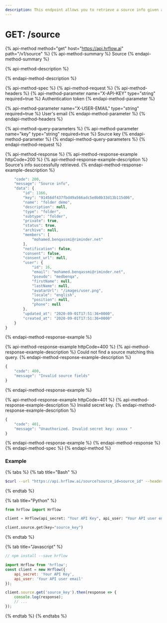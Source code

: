 ```yaml
---
description: This endpoint allows you to retrieve a source info given a key.
---
```


# GET: /source

{% api-method method="get" host="https://api.hrflow.ai" path="/v1/source" %}
{% api-method-summary %}
Source
{% endapi-method-summary %}

{% api-method-description %}

{% endapi-method-description %}

{% api-method-spec %}
{% api-method-request %}
{% api-method-headers %}
{% api-method-parameter name="X-API-KEY" type="string" required=true %}
 Authentication token
{% endapi-method-parameter %}

{% api-method-parameter name="X-USER-EMAIL" type="string" required=true %}
 User's email
{% endapi-method-parameter %}
{% endapi-method-headers %}

{% api-method-query-parameters %}
{% api-method-parameter name="key" type="string" required=true %}
Source key
{% endapi-method-parameter %}
{% endapi-method-query-parameters %}
{% endapi-method-request %}

{% api-method-response %}
{% api-method-response-example httpCode=200 %}
{% api-method-response-example-description %}
Source's info successfully retrieved.
{% endapi-method-response-example-description %}

```javascript
    "code": 200,
    "message": "Source info",
    "data": {
        "id": 1166,
        "key": "91456df437fbd49a566adc5e0b0b33d13b115d06",
        "name": "folder demo",
        "description": null,
        "type": "folder",
        "subtype": "folder",
        "private": true,
        "status": true,
        "archive": null,
        "members": [
            "mohamed.benqassmi@riminder.net"
        ],
        "notification": false,
        "consent": false,
        "consent_url": null,
        "user": {
            "id": 16,
            "email": "mohamed.benqassmi@riminder.net",
            "pseudo": "medbenqa",
            "firstName": null,
            "lastName": null,
            "avatarUrl": "/images/user.png",
            "locale": "english",
            "position": null,
            "phone": null
        },
        "updated_at": "2020-09-01T17:51:36+0000",
        "created_at": "2020-09-01T17:51:36+0000"
    }
}
```
{% endapi-method-response-example %}

{% api-method-response-example httpCode=400 %}
{% api-method-response-example-description %}
Could not find a source matching this query.
{% endapi-method-response-example-description %}

```javascript
{
    "code": 400,
    "message": "Invalid source fields"
}
```
{% endapi-method-response-example %}

{% api-method-response-example httpCode=401 %}
{% api-method-response-example-description %}
Invalid secret key.
{% endapi-method-response-example-description %}

```javascript
{
    "code": 401,
    "message": "Unauthorized. Invalid secret key: xxxxx "
}
```
{% endapi-method-response-example %}
{% endapi-method-response %}
{% endapi-method-spec %}
{% endapi-method %}



### Example

{% tabs %}
{% tab title="Bash" %}
```bash
$curl --url "https://api.hrflow.ai/source?source_id=source_id" --header "X-API-KEY: api_key"
```
{% endtab %}

{% tab title="Python" %}
```python
from hrflow import Hrflow

client = Hrflow(api_secret: "Your API Key", api_user: "Your API user email")

client.source.get(key="source_key")
```
{% endtab %}

{% tab title="Javascript" %}
```javascript
// npm install --save hrflow

import Hrflow from 'hrflow';
const client = new Hrflow({ 
    api_secret: 'Your API Key',
    api_user: 'Your API user email'
});

client.source.get('source_key').then(response => {
    console.log(response);
    // ...
});

```
{% endtab %}
{% endtabs %}

